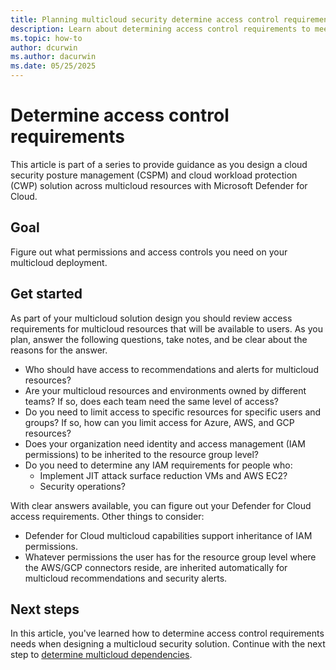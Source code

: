 ```yaml
---
title: Planning multicloud security determine access control requirements guidance
description: Learn about determining access control requirements to meet business goals in multicloud environment with Microsoft Defender for Cloud.
ms.topic: how-to
author: dcurwin
ms.author: dacurwin
ms.date: 05/25/2025
---
```


# Determine access control requirements

This article is part of a series to provide guidance as you design a cloud security posture management (CSPM) and cloud workload protection (CWP) solution across multicloud resources with Microsoft Defender for Cloud.

## Goal

Figure out what permissions and access controls you need on your multicloud deployment.

## Get started

As part of your multicloud solution design you should review access requirements for multicloud resources that will be available to users. As you plan, answer the following questions, take notes, and be clear about the reasons for the answer.

- Who should have access to recommendations and alerts for multicloud resources?
- Are your multicloud resources and environments owned by different teams? If so, does each team need the same level of access?
- Do you need to limit access to specific resources for specific users and groups? If so, how can you limit access for Azure, AWS, and GCP resources?
- Does your organization need identity and access management (IAM permissions) to be inherited to the resource group level?
- Do you need to determine any IAM requirements for people who:
  - Implement JIT attack surface reduction VMs and AWS EC2?  
  - Security operations?

With clear answers available, you can figure out your Defender for Cloud access requirements. Other things to consider:

- Defender for Cloud multicloud capabilities support inheritance of IAM permissions.
- Whatever permissions the user has for the resource group level where the AWS/GCP connectors reside, are inherited automatically for multicloud recommendations and security alerts.

## Next steps

In this article, you've learned how to determine access control requirements needs when designing a multicloud security solution. Continue with the next step to [determine multicloud dependencies](plan-multicloud-security-determine-multicloud-dependencies.md).
